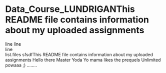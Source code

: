 # Data_Course_LUNDRIGANThis README file contains information about my uploaded assignments
line
line         
line  
list.files
sfsdfThis README file contains information about my uploaded assignments
Hello there
Master Yoda
Yo mama likes the prequels
Unlimited powaaa
;)
........
